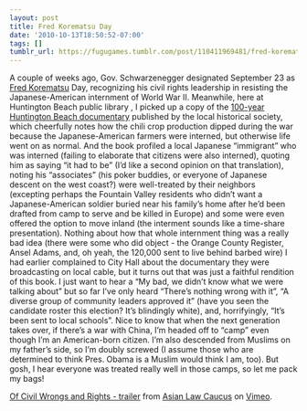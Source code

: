 ```yaml
---
layout: post
title: Fred Korematsu Day
date: '2010-10-13T18:50:52-07:00'
tags: []
tumblr_url: https://fugugames.tumblr.com/post/110411969481/fred-korematsu-day
---
```

A couple of weeks ago, Gov. Schwarzenegger designated September 23 as [Fred Korematsu](http://korematsuinstitute.org/) Day, recognizing his civil rights leadership in resisting the Japanese-American internment of World War II. Meanwhile, here at Huntington Beach public library , I picked up a copy of the [100-year Huntington Beach documentary](http://catalog.hbpl.org/ipac20/ipac.jsp?session=1287T10T80R03.408365&profile=cen&source=~!horizon&view=subscriptionsummary&uri=full=3100001~!304792~!0&ri=1&aspect=subtab15&menu=search&ipp=20&spp=20&staffonly=&term=ebb+and+flow&index=.GW&uindex=&aspect=subtab15&menu=search&ri=1) published by the local historical society, which cheerfully notes how the chili crop production dipped during the war because the Japanese-American farmers were interned, but otherwise life went on as normal. And the book profiled a local Japanese “immigrant” who was interned (failing to elaborate that citizens were also interned), quoting him as saying “it had to be” (I’d like a second opinion on that translation), noting his “associates” (his poker buddies, or everyone of Japanese descent on the west coast?) were well-treated by their neighbors (excepting perhaps the Fountain Valley residents who didn’t want a Japanese-American soldier buried near his family’s home after he’d been drafted from camp to serve and be killed in Europe) and some were even offered the option to move inland (the interment sounds like a time-share presentation). Nothing about how that whole internment thing was a really bad idea (there were some who did object - the Orange County Register, Ansel Adams, and, oh yeah, the 120,000 sent to live behind barbed wire) I had earlier complained to City Hall about the documentary they were broadcasting on local cable, but it turns out that was just a faithful rendition of this book. I just want to hear a “My bad, we didn’t know what we were talking about” but so far I’ve only heard “There’s nothing wrong with it”, “A diverse group of community leaders approved it” (have you seen the candidate roster this election? It’s blindingly white), and, horrifyingly, “It’s been sent to local schools”. Nice to know that when the next generation takes over, if there’s a war with China, I’m headed off to “camp” even though I’m an American-born citizen. I’m also descended from Muslims on my father’s side, so I’m doubly screwed (I assume those who are determined to think Pres. Obama is a Muslim would think I am, too). But gosh, I hear everyone was treated really well in those camps, so let me pack my bags!

[Of Civil Wrongs and Rights - trailer](http://vimeo.com/10392311) from [Asian Law Caucus](http://vimeo.com/user3142217) on [Vimeo](http://vimeo.com).

